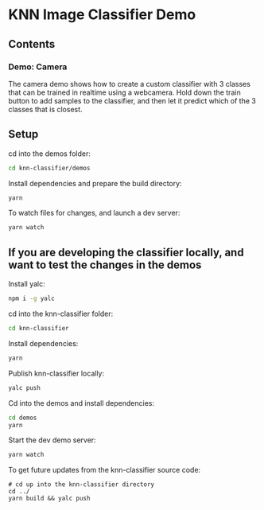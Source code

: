 # KNN Image Classifier Demo

## Contents

### Demo: Camera

The camera demo shows how to create a custom classifier with 3 classes that can be trained in realtime using a webcamera. Hold down the train button to add samples to the classifier, and then let it predict which of the 3 classes that is closest.

## Setup

cd into the demos folder:

```sh
cd knn-classifier/demos
```

Install dependencies and prepare the build directory:

```sh
yarn
```

To watch files for changes, and launch a dev server:

```sh
yarn watch
```

## If you are developing the classifier locally, and want to test the changes in the demos

Install yalc:
```sh
npm i -g yalc
```

cd into the knn-classifier folder:
```sh
cd knn-classifier
```

Install dependencies:
```sh
yarn
```

Publish knn-classifier locally:
```sh
yalc push
```

Cd into the demos and install dependencies:

```sh
cd demos
yarn
```

Start the dev demo server:
```sh
yarn watch
```

To get future updates from the knn-classifier source code:
```
# cd up into the knn-classifier directory
cd ../
yarn build && yalc push
```
